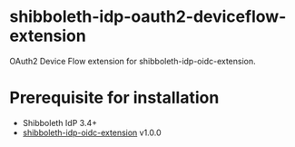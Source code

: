 # shibboleth-idp-oauth2-deviceflow-extension
OAuth2 Device Flow extension for shibboleth-idp-oidc-extension. 

# Prerequisite for installation
- Shibboleth IdP 3.4+ 
- [shibboleth-idp-oidc-extension](https://github.com/CSCfi/shibboleth-idp-oidc-extension) v1.0.0

